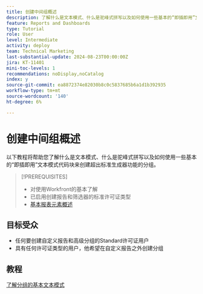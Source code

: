 ```yaml
---
title: 创建中间组概述
description: 了解什么是文本模式、什么是驼峰式拼写以及如何使用一些基本的“即插即用”文本模式代码块创建超出标准生成器功能的分组。
feature: Reports and Dashboards
type: Tutorial
role: User
level: Intermediate
activity: deploy
team: Technical Marketing
last-substantial-update: 2024-08-23T00:00:00Z
jira: KT-11401
mini-toc-levels: 1
recommendations: noDisplay,noCatalog
index: y
source-git-commit: ea8872374e82030b8c0c5837685b6a1d1b392935
workflow-type: tm+mt
source-wordcount: '140'
ht-degree: 6%

---
```



# 创建中间组概述

以下教程将帮助您了解什么是文本模式、什么是驼峰式拼写以及如何使用一些基本的“即插即用”文本模式代码块来创建超出标准生成器功能的分组。

>[!PREREQUISITES]
>
>* 对使用Workfront的基本了解
>* 已启用创建报告和筛选器的标准许可证类型
>* [基本报表元素概述](https://experienceleague.adobe.com/?recommended=Workfront-U-1-2022.1.reporting)

## 目标受众

* 任何要创建自定义报告和高级分组的Standard许可证用户
* 具有任何许可证类型的用户，他希望在自定义报告之外创建分组


## 教程

[了解分组的基本文本模式](/help/reporting/intermediate-reporting/basic-text-mode-for-groupings.md)

